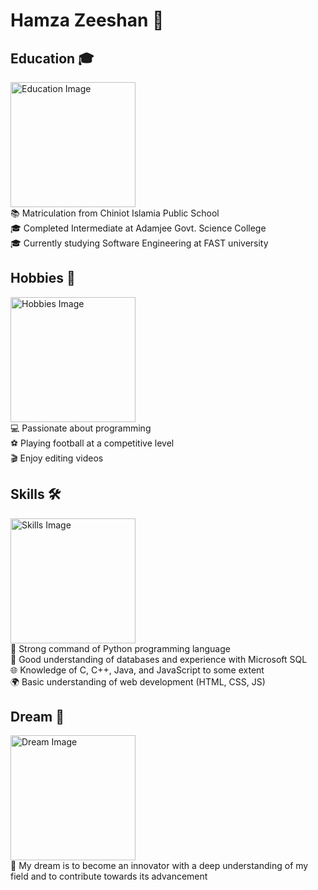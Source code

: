 # Hamza Zeeshan 🌟

## Education 🎓
<img src="https://github.com/user-attachments/assets/411af2f9-248f-400a-90b3-e19ea575ee15" width="200" alt="Education Image"/>\
📚 Matriculation from Chiniot Islamia Public School\
🎓 Completed Intermediate at Adamjee Govt. Science College\
🎓 Currently studying Software Engineering at FAST university

## Hobbies 🎨
<img src="https://github.com/user-attachments/assets/aefee22e-1a9f-47a5-9bda-5608c5f28928" width="200" alt="Hobbies Image"/>\
💻 Passionate about programming\
⚽ Playing football at a competitive level\
🎬 Enjoy editing videos

## Skills 🛠️
<img src="https://github.com/user-attachments/assets/1109f19a-eaec-4e8d-bee9-ceb1be4be1d0" width="200" alt="Skills Image"/>\
🐍 Strong command of Python programming language\
💾 Good understanding of databases and experience with Microsoft SQL\
🌐 Knowledge of C, C++, Java, and JavaScript to some extent\
🌍 Basic understanding of web development (HTML, CSS, JS)

## Dream 🌠
<img src="https://github.com/user-attachments/assets/b25a0299-c9cd-424f-9109-9f999d30decd" width="200" alt="Dream Image"/>\
🚀 My dream is to become an innovator with a deep understanding of my field and to contribute towards its advancement
